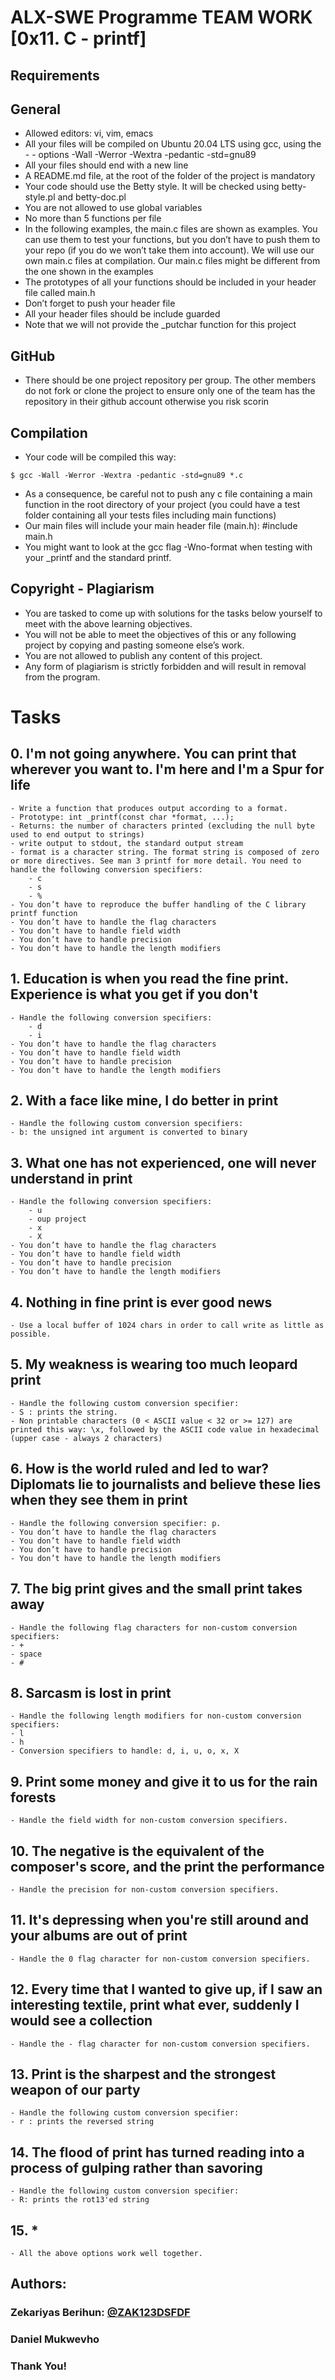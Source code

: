 # ALX-SWE Programme TEAM WORK [0x11. C - printf]

## Requirements

## General

- Allowed editors: vi, vim, emacs
- All your files will be compiled on Ubuntu 20.04 LTS using gcc, using the - - options -Wall -Werror -Wextra -pedantic -std=gnu89
- All your files should end with a new line
- A README.md file, at the root of the folder of the project is mandatory
- Your code should use the Betty style. It will be checked using betty-style.pl and betty-doc.pl
- You are not allowed to use global variables
- No more than 5 functions per file
- In the following examples, the main.c files are shown as examples. You can use them to test your functions, but you don’t have to push them to your repo (if you do we won’t take them into account). We will use our own main.c files at compilation. Our main.c files might be different from the one shown in the examples
- The prototypes of all your functions should be included in your header file called main.h
- Don’t forget to push your header file
- All your header files should be include guarded
- Note that we will not provide the \_putchar function for this project

## GitHub

- There should be one project repository per group. The other members do not fork or clone the project to ensure only one of the team has the repository in their github account otherwise you risk scorin

## Compilation

- Your code will be compiled this way:

```
$ gcc -Wall -Werror -Wextra -pedantic -std=gnu89 *.c
```

- As a consequence, be careful not to push any c file containing a main function in the root directory of your project (you could have a test folder containing all your tests files including main functions)
- Our main files will include your main header file (main.h): #include main.h
- You might want to look at the gcc flag -Wno-format when testing with your \_printf and the standard printf.

## Copyright - Plagiarism

- You are tasked to come up with solutions for the tasks below yourself to meet with the above learning objectives.
- You will not be able to meet the objectives of this or any following project by copying and pasting someone else’s work.
- You are not allowed to publish any content of this project.
- Any form of plagiarism is strictly forbidden and will result in removal from the program.

# Tasks

## 0. I'm not going anywhere. You can print that wherever you want to. I'm here and I'm a Spur for life

    - Write a function that produces output according to a format.
    - Prototype: int _printf(const char *format, ...);
    - Returns: the number of characters printed (excluding the null byte used to end output to strings)
    - write output to stdout, the standard output stream
    - format is a character string. The format string is composed of zero or more directives. See man 3 printf for more detail. You need to handle the following conversion specifiers:
        - c
        - s
        - %
    - You don’t have to reproduce the buffer handling of the C library printf function
    - You don’t have to handle the flag characters
    - You don’t have to handle field width
    - You don’t have to handle precision
    - You don’t have to handle the length modifiers

## 1. Education is when you read the fine print. Experience is what you get if you don't

    - Handle the following conversion specifiers:
        - d
        - i
    - You don’t have to handle the flag characters
    - You don’t have to handle field width
    - You don’t have to handle precision
    - You don’t have to handle the length modifiers

## 2. With a face like mine, I do better in print

    - Handle the following custom conversion specifiers:
    - b: the unsigned int argument is converted to binary

## 3. What one has not experienced, one will never understand in print

    - Handle the following conversion specifiers:
        - u
        - oup project
        - x
        - X
    - You don’t have to handle the flag characters
    - You don’t have to handle field width
    - You don’t have to handle precision
    - You don’t have to handle the length modifiers

## 4. Nothing in fine print is ever good news

    - Use a local buffer of 1024 chars in order to call write as little as possible.

## 5. My weakness is wearing too much leopard print

    - Handle the following custom conversion specifier:
    - S : prints the string.
    - Non printable characters (0 < ASCII value < 32 or >= 127) are printed this way: \x, followed by the ASCII code value in hexadecimal (upper case - always 2 characters)

## 6. How is the world ruled and led to war? Diplomats lie to journalists and believe these lies when they see them in print

    - Handle the following conversion specifier: p.
    - You don’t have to handle the flag characters
    - You don’t have to handle field width
    - You don’t have to handle precision
    - You don’t have to handle the length modifiers

## 7. The big print gives and the small print takes away

    - Handle the following flag characters for non-custom conversion specifiers:
    - +
    - space
    - #

## 8. Sarcasm is lost in print

    - Handle the following length modifiers for non-custom conversion specifiers:
    - l
    - h
    - Conversion specifiers to handle: d, i, u, o, x, X

## 9. Print some money and give it to us for the rain forests

    - Handle the field width for non-custom conversion specifiers.

## 10. The negative is the equivalent of the composer's score, and the print the performance

    - Handle the precision for non-custom conversion specifiers.

## 11. It's depressing when you're still around and your albums are out of print

    - Handle the 0 flag character for non-custom conversion specifiers.

## 12. Every time that I wanted to give up, if I saw an interesting textile, print what ever, suddenly I would see a collection

    - Handle the - flag character for non-custom conversion specifiers.

## 13. Print is the sharpest and the strongest weapon of our party

    - Handle the following custom conversion specifier:
    - r : prints the reversed string

## 14. The flood of print has turned reading into a process of gulping rather than savoring

    - Handle the following custom conversion specifier:
    - R: prints the rot13'ed string

## 15. \*

    - All the above options work well together.

## Authors:

### Zekariyas Berihun: [@ZAK123DSFDF](https://github.com/ZAK123DSFDF)

### Daniel Mukwevho

### Thank You!
